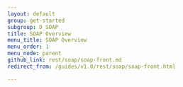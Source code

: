 ```yaml
---
layout: default
group: get-started
subgroup: D_SOAP
title: SOAP Overview
menu_title: SOAP Overview
menu_order: 1
menu_node: parent
github_link: rest/soap/soap-front.md
redirect_from: /guides/v1.0/rest/soap/soap-front.html

---
```


